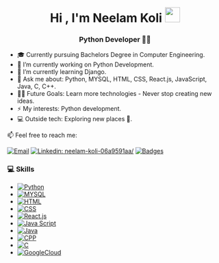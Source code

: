 <h1 align="center"><b>Hi , I'm Neelam Koli </b><img src="https://media.giphy.com/media/hvRJCLFzcasrR4ia7z/giphy.gif" width="35"></h1>

<h3 align="center"> Python Developer 👩‍💻</h3>

- 🎓 Currently pursuing Bachelors Degree in Computer Engineering.
- 🔭 I’m currently working on Python Development.
- 🌱 I’m currently learning Django.
- 💬 Ask me about: Python, MYSQL, HTML, CSS, React.js, JavaScript, Java, C, C++.
- 💪🏼 Future Goals: Learn more technologies - Never stop creating new ideas.
- ⚡ My interests: Python development.
- 💻 Outside tech: Exploring new places 🌴.

📫  Feel free to reach me: 

[![Email](https://img.shields.io/badge/neelamkoli06@gmail.com%20-red?style=flat-square&logo=Gmail&logoColor=white)](mailto:neelamkoli06@gmail.com?)
[![Linkedin: neelam-koli-06a9591aa/](https://img.shields.io/badge/-NeelamKoli-blue?style=flat-square&logo=Linkedin&logoColor=white&link=https://www.linkedin.com/in/neelam-koli-06a9591aa/)](https://www.linkedin.com/in/neelam-koli-06a9591aa/)
[![Badges](https://img.shields.io/badge/GoogleBadges-yellow?style=flat-square&logo=Google&logoColor=white)](https://googlecloud.qwiklabs.com/public_profiles/5ff05290-98e7-40ae-a357-5126534e587c)

<h3>💻  Skills</h3>

- [![Python](https://img.shields.io/badge/Python%20-yellow?style=flat-square&logo=Python&logoColor=white)]() 
-  [![MYSQL](https://img.shields.io/badge/MYSQL%20-white?style=flat-square&logo=Mysql&logoColor=black)]() 
-  [![HTML](https://img.shields.io/badge/HTML%20-orange?style=flat-square&logo=HTML5&logoColor=white)]() 
-  [![CSS](https://img.shields.io/badge/Css%20-blue?style=flat-square&logo=CSS3&logoColor=white)]() 
-  [![React.js](https://img.shields.io/badge/React.js%20-black?style=flat-square&logo=React&logoColor=skyblue)]() 
-  [![Java Script](https://img.shields.io/badge/JavaScript%20-grey?style=flat-square&logo=Javascript&logoColor=yellow)]() 
-  [![Java](https://img.shields.io/badge/Java%20-red)]() 
-  [![CPP](https://img.shields.io/badge/C++%20-blue?style=flat-square&logo=C++&logoColor=white)]() 
-  [![C](https://img.shields.io/badge/C%20-darkblue?style=flat-square&logo=C&logoColor=white)]() 
-  [![GoogleCloud](https://img.shields.io/badge/GoogleCloud%20-black?style=flat-square&logo=Googlecloud&logoColor=white)]() 
